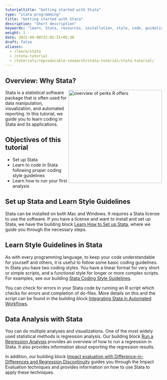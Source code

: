```yaml
---
tutorialtitle: "Getting started with Stata"
type: "stata-programming"
title: "Getting started with Stata"
description: "Short description"
keywords: "learn, Stata, resources, installation, style, code, guidelines, best practices"
weight: 1
date: 2022-09-08T22:02:51+05:30
draft: false
aliases:
  - /learn/stata
  - /stata-tutorial
  - /tutorials/reproducible-research/stata-tutorial/stata-tutorial/
---
```

## Overview: Why Stata?
<a href= '../../getting-started-with-stata/img/advantagesstata.png' target="blank"> <img src="../../getting-started-with-stata/img/advantagesstata.png" alt="overview of perks R offers" width="300" style="float:right;"></a>

Stata is a statistical software package that is often used for data manipulation, visualization, and automated reporting. In this tutorial, we guide you to learn coding in Stata and its applications.

## Objectives of this tutorial
-	Set up Stata
- Learn to code in Stata following proper coding style guidelines
- Learn how to run your first analysis

## Set up Stata and Learn Style Guidelines
Stata can be installed on both Mac and Windows. It requires a Stata license to use the software. If you have a license and want to install and set up Stata, we have the building block 
[Learn How to Set up Stata](https://tilburgsciencehub.com/building-blocks/configure-your-computer/statistics-and-computation/stata/), where we guide you through the necessary steps. 

## Learn Style Guidelines in Stata
As with every programming language, to keep your code understandable for yourself and others, it is useful to follow some basic coding guidelines. In Stata you have two coding styles. You have a linear format for very short or simple scripts, and a functional style for longer or more complex scripts. For examples, see our building [Stata Coding Style Guidelines](https://tilburgsciencehub.com/building-blocks/develop-your-research-skills/tips/stata-code-style/).

You can check for errors in your Stata code by running an R script which checks for errors and completion of do-files. More details on this and the script can be found in the building block [Integrating Stata in Automated Workflows](https://tilburgsciencehub.com/building-blocks/automate-and-execute-your-work/automate-your-workflow/stata-error-handling-make/).

## Data Analysis with Stata
You can do multiple analyses and visualizations. One of the most widely used statistical methods is regression analysis. Our building block [Run a Regression Analysis](https://tilburgsciencehub.com/building-blocks/analyze-data/regressions/regression-analysis/) provides an overview of how to run a regression in Stata. It also provides information about exporting the regression results.

In addition, our building block [Impact evaluation with Difference-in-Differences and Regression Discontinuity](https://tilburgsciencehub.com/building-blocks/analyze-data/regressions/impact-evaluation/) guides you through the Impact Evaluation techniques and provides information on how to use Stata to apply these techniques.


